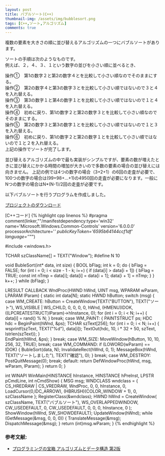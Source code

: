 ```yaml
---
layout: post
title: バブルソート(C++)
thumbnail-img: /assets/img/bubblesort.png
tags: [C++,ソート,アルゴリズム]
comments: true
---
```


複数の要素を大きさの順に並び替えるアルゴリズムの一つにバブルソートがあります。

ソートの手順は次のようなものです。  
例えば、２，４、３、１という数字の並びを小さい順に並べるとき、

操作①　第1の数字２と第2の数字４とを比較して小さい順なのでそのままにする。  
操作②　第2の数字４と第3の数字３とを比較して小さい順ではないので３と４を入れ替える。  
操作③　第3の数字１と第4の数字１とを比較して小さい順ではないので１と４を入れ替える。  
操作④　初めに戻り、第1の数字２と第2の数字３とを比較して小さい順なのでそのままにする。  
操作⑤　第2の数字３と第3の数字１とを比較して小さい順ではないので１と３を入れ替える。  
操作⑥　初めに戻り、第1の数字２と第2の数字１とを比較して小さい順ではないので１と２を入れ替える。  
上記の操作でソートが完了します。  

並び替えるアルゴリズムの中で最も実装がシンプルですが、要素の数が増えたときに並び替えにかかる時間の増加が大きいので多数の要素の場合の並び替えには向きません。
上記の例では4つの数字の場合（3+2+1）の6回の走査が必要で、100つの数字の場合は(99+98+...+1)の4950回の走査が必要になります。一般にNつの数字の場合はN*(N-1)/2回の走査が必要です。

以下バブルソートを行うプログラムを作成しました。

[プロジェクトのダウンロード](https://github.com/kenjinote/BubbleSort/archive/master.zip)

[C++コード]
{% highlight cpp linenos %}
#pragma comment(linker,"\"/manifestdependency:type='win32' name='Microsoft.Windows.Common-Controls' version='6.0.0.0' processorArchitecture='*' publicKeyToken='6595b64144ccf1df' language='*'\"")

#include <windows.h>

TCHAR szClassName[] = TEXT("Window");
#define N 10

void BubleSort(int* data, int size)
{
  BOOL bFlag;
  int k = 0;
  do {
    bFlag = FALSE;
    for (int i = 0; i < size - 1 - k; i++)
    {
      if (data[i] > data[i + 1])
      {
        bFlag = TRUE;
        const int nTmp = data[i];
        data[i] = data[i + 1];
        data[i + 1] = nTmp;
      }
    }
    k++;
  } while (bFlag);
}

LRESULT CALLBACK WndProc(HWND hWnd, UINT msg, WPARAM wParam, LPARAM lParam)
{
  static int data[N];
  static HWND hButton;
  switch (msg)
  {
  case WM_CREATE:
    hButton = CreateWindow(TEXT("BUTTON"), TEXT("ソート"), WS_VISIBLE | WS_CHILD, 0, 0, 0, 0, hWnd, (HMENU)IDOK, ((LPCREATESTRUCT)lParam)->hInstance, 0);
    for (int i = 0; i < N; i++)
    {
      data[i] = rand() % N;
    }
    break;
  case WM_PAINT:
    {
      PAINTSTRUCT ps;
      HDC hdc = BeginPaint(hWnd, &ps);
      TCHAR szText[256];
      for (int i = 0; i < N; i++)
      {
        wsprintf(szText, TEXT("%d"), data[i]);
        TextOut(hdc, 10, i * 32 + 50, szText, lstrlen(szText));
      }    
      EndPaint(hWnd, &ps);
    }
    break;
  case WM_SIZE:
    MoveWindow(hButton, 10, 10, 256, 32, TRUE);
    break;
  case WM_COMMAND:
    if (LOWORD(wParam) == IDOK)
    {
      BubleSort(data, N);
      InvalidateRect(hWnd, 0, 1);
      MessageBox(hWnd, TEXT("ソートしました"), TEXT("確認"), 0);
    }
    break;
  case WM_DESTROY:
    PostQuitMessage(0);
    break;
  default:
    return DefWindowProc(hWnd, msg, wParam, lParam);
  }
  return 0;
}

int WINAPI WinMain(HINSTANCE hInstance, HINSTANCE hPreInst, LPSTR pCmdLine, int nCmdShow)
{
  MSG msg;
  WNDCLASS wndclass = {
    CS_HREDRAW | CS_VREDRAW,
    WndProc,
    0,
    0,
    hInstance,
    0,
    LoadCursor(0,IDC_ARROW),
    (HBRUSH)(COLOR_WINDOW + 1),
    0,
    szClassName
  };
  RegisterClass(&wndclass);
  HWND hWnd = CreateWindow(
    szClassName,
    TEXT("バブルソート"),
    WS_OVERLAPPEDWINDOW,
    CW_USEDEFAULT,
    0,
    CW_USEDEFAULT,
    0,
    0,
    0,
    hInstance,
    0
  );
  ShowWindow(hWnd, SW_SHOWDEFAULT);
  UpdateWindow(hWnd);
  while (GetMessage(&msg, 0, 0, 0))
  {
    TranslateMessage(&msg);
    DispatchMessage(&msg);
  }
  return (int)msg.wParam;
}
{% endhighlight %}

### 参考文献:
- [プログラミングの宝箱 アルゴリズムとデータ構造 第2版](http://amzn.to/2bNtoDH)
